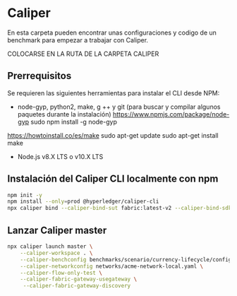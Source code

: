 # Caliper

En esta carpeta pueden encontrar unas configuraciones y codigo de un benchmark para empezar a trabajar con Caliper.

COLOCARSE EN LA RUTA DE LA CARPETA CALIPER
## Prerrequisitos

Se requieren las siguientes herramientas para instalar el CLI desde NPM:

* node-gyp, python2, make, g ++ y git (para buscar y compilar algunos paquetes durante la instalación)
https://www.npmjs.com/package/node-gyp
sudo npm install -g node-gyp

https://howtoinstall.co/es/make
sudo apt-get update
sudo apt-get install make
* Node.js v8.X LTS o v10.X LTS

## Instalación del Caliper CLI localmente con npm

```sh
npm init -y
npm install --only=prod @hyperledger/caliper-cli
npx caliper bind --caliper-bind-sut fabric:latest-v2 --caliper-bind-sdk latest-v2 --caliper-fabric-gateway-usegateway --caliper-flow-only-test
```

## Lanzar Caliper master

```sh
npx caliper launch master \
    --caliper-workspace . \
    --caliper-benchconfig benchmarks/scenario/currency-lifecycle/config.yaml \
    --caliper-networkconfig networks/acme-network-local.yaml \
    --caliper-flow-only-test \
    --caliper-fabric-gateway-usegateway \
     --caliper-fabric-gateway-discovery
```
